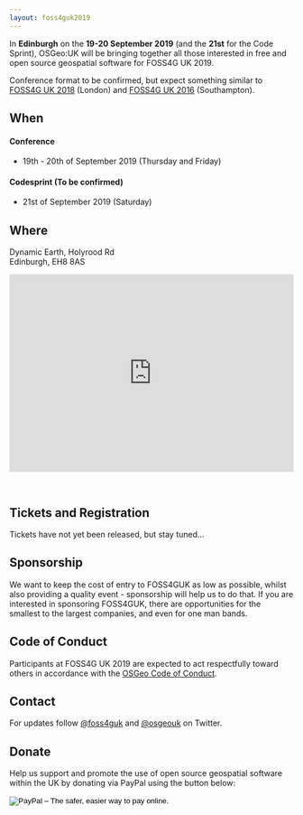 ```yaml
---
layout: foss4guk2019
---
```


<!-- <h1> FOSS4G UK 2019 </h1> -->

In **Edinburgh** on the **19-20 September 2019** (and the **21st** for the Code Sprint), OSGeo:UK will be bringing together all those interested in free and open source geospatial software for FOSS4G UK 2019. 

Conference format to be confirmed, but expect something similar to [FOSS4G UK 2018](http://uk.osgeo.org/foss4guk2018/) (London) and [FOSS4G UK 2016](http://uk.osgeo.org/foss4guk2016/) (Southampton).

## When

#### Conference 
* 19th - 20th of September 2019 (Thursday and Friday)

#### Codesprint (To be confirmed)
* 21st of September 2019 (Saturday)

## Where

Dynamic Earth, Holyrood Rd<br>
Edinburgh, EH8 8AS

<iframe src="https://a.tiles.mapbox.com/v4/ordnancesurvey.m41j649p/zoompan.html?access_token=pk.eyJ1Ijoib3JkbmFuY2VzdXJ2ZXkiLCJhIjoicmR0dXZkQSJ9.aERX_Ol_wRfwgC2Onl9__g#17/55.9509/-3.1748" width="100%" height="350px" style="border: none; padding-bottom: 30px;"></iframe>

## Tickets and Registration

Tickets have not yet been released, but stay tuned...

## Sponsorship

We want to keep the cost of entry to FOSS4GUK as low as possible, whilst also providing a quality event - sponsorship will help us to do that. If you are interested in sponsoring FOSS4GUK, there are opportunities for the smallest to the largest companies, and even for one man bands. 

## Code of Conduct
Participants at FOSS4G UK 2019 are expected to act respectfully toward others in accordance with the [OSGeo Code of Conduct](http://www.osgeo.org/code_of_conduct).

## Contact

For updates follow [@foss4guk](https://twitter.com/foss4guk) and [@osgeouk](https://twitter.com/osgeouk) on Twitter.

## Donate

Help us support and promote the use of open source geospatial software within the UK by donating via PayPal using the button below:

<form action="https://www.paypal.com/cgi-bin/webscr" method="post" target="_top">
<input type="hidden" name="cmd" value="_s-xclick">
<input type="hidden" name="hosted_button_id" value="42G7PKK5YV6NU">
<input type="image" src="https://www.paypalobjects.com/en_US/GB/i/btn/btn_donateCC_LG.gif" border="0" name="submit" alt="PayPal – The safer, easier way to pay online.">
<img alt="" border="0" src="https://www.paypalobjects.com/en_GB/i/scr/pixel.gif" width="1" height="1">
</form>

